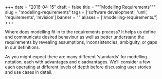 
+++
date = "2016-04-15"
draft = false
title = """Modelling Requirements"""
slug = "modelling-requirements"
tags = ['software development', 'uml', 'requirements', 'revision']
banner = ""
aliases = ['/modelling-requirements/']
+++

Where does modelling fit in to the requirements process? It helps us define and communicate desired behaviour as well as better understand the requirements by revealing assumptions, inconsistencies, ambiguity, or gaps in our definitions.

As you might expect there are many different 'standards' for modelling notation, each with advantages and disadvantages. We'll consider a few each operating at different levels of depth before discussing user stories and use cases in detail.
